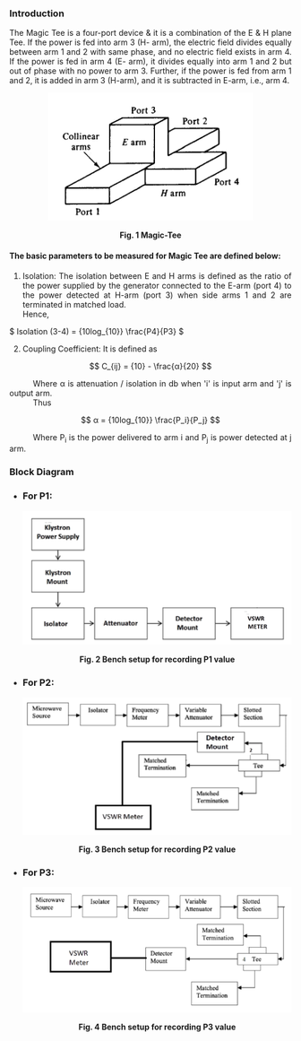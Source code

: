 ### Introduction
<div style="text-align:justify">

The Magic Tee is a four-port device & it is a combination of the E & H plane Tee. If the power is fed into arm 3 (H- arm), the electric field divides equally between arm 1 and 2 with same phase, and no electric field exists in arm 4. If the power is fed in arm 4 (E- arm), it divides equally into arm 1 and 2 but out of phase with no power to arm 3. Further, if the power is fed from arm 1 and 2, it is added in arm 3 (H-arm), and it is subtracted in E-arm, i.e., arm 4.  
  
<center>

![](images/magictee.png)

**Fig. 1 Magic-Tee**
</center>

#### The basic parameters to be measured for Magic Tee are defined below:

1.  Isolation: The isolation between E and H arms is defined as the ratio of the power supplied by the generator connected to the E-arm (port 4) to the power detected at H-arm (port 3) when side arms 1 and 2 are terminated in matched load.  
    Hence,  

$ Isolation (3-4) = {10log_{10}} \frac{P4}{P3}  $
  
2.  Coupling Coefficient: It is defined as 

$$
C_{ij} = {10} - \frac{α}{20}
$$


&emsp;&emsp;&emsp;Where α is attenuation / isolation in db when 'i' is input arm and 'j' is output arm.  
&emsp;&emsp;&emsp;Thus 

$$
α = {10log_{10}} \frac{P_i}{P_j}
$$
 
&emsp;&emsp;&emsp;Where P<sub>i</sub> is the power delivered to arm i and P<sub>j</sub> is power detected at j arm.

### Block Diagram

*   ### **For P1:**
    
    <center>

    ![](images/block1.png)

    **Fig. 2 Bench setup for recording P1 value**

    </center>
   
    
*   ### **For P2:**
    
    <center>

    ![](images/block2.png)

    **Fig. 3 Bench setup for recording P2 value**
    </center>
    
*   ### **For P3:**
    
    <center>

    ![](images/block3.png)

    **Fig. 4 Bench setup for recording P3 value**
    </center>

    

</div>

